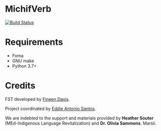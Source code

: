 # MichifVerb

[![Build Status](https://travis-ci.org/eddieantonio/MichifVerb.svg?branch=master)](https://travis-ci.org/eddieantonio/MichifVerb)

# Requirements

 - Foma
 - GNU make
 - Python 3.7+

# Credits

FST developed by [Fineen Davis](mailto:Fineen.Davis@nrc-cnrc.gc.ca).

Project coordinated by [Eddie Antonio Santos](mailto:Eddie.Santos@nrc-cnrc.gc.ca).

We are indebted to the support and materials provided by **Heather Souter** (MEd-Indigenous Language Revitalization) and **Dr. Olivia Sammons**. Marsii.
